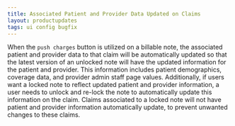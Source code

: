 ```yaml
---
title: Associated Patient and Provider Data Updated on Claims
layout: productupdates
tags: ui config bugfix
--- 
```

When the `push charges` button is utilized on a billable note, the associated patient and provider data to that claim will be automatically updated so that the latest version of an unlocked note will have the updated information for the patient and provider. This information includes patient demographics, coverage data, and provider admin staff page values. Additionally, if users want a locked note to reflect updated patient and provider information, a user needs to unlock and re-lock the note to automatically update this information on the claim. Claims associated to a locked note will not have patient and provider information automatically update, to prevent unwanted changes to these claims. 
